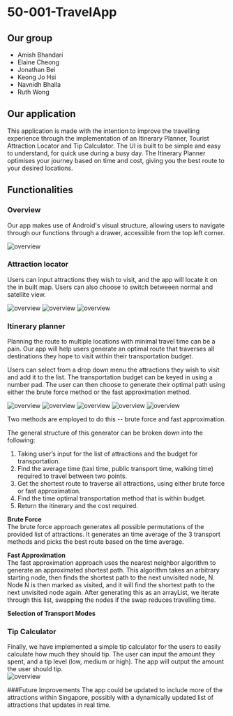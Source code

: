 # 50-001-TravelApp
## Our group
- Amish Bhandari
- Elaine Cheong
- Jonathan Bei
- Keong Jo Hsi
- Navnidh Bhalla
- Ruth Wong

## Our application
This application is made with the intention to improve the travelling experience through the implementation of an Itinerary Planner, Tourist Attraction Locator and Tip Calculator. The UI is built to be simple and easy to understand, for quick use during a busy day. The Itinerary Planner optimises your journey based on time and cost, giving you the best route to your desired locations. 
  
## Functionalities
### Overview
Our app makes use of Android's visual structure, allowing users to navigate through our functions through a drawer, accessible from the top left corner. 
  
![overview](https://github.com/amish995/50-001-TravelApp/blob/master/screenshots/App%20Drawer.png)
  
### Attraction locator 
Users can input attractions they wish to visit, and the app will locate it on the in built map. Users can also choose to switch betweeen normal and satellite view. 
  
![overview](https://github.com/amish995/50-001-TravelApp/blob/master/screenshots/Attraction%20Locator-1.png)
![overview](https://github.com/amish995/50-001-TravelApp/blob/master/screenshots/Attraction%20Locator-2.png)
![overview](https://github.com/amish995/50-001-TravelApp/blob/master/screenshots/Attraction%20Locator-3.png)

### Itinerary planner
Planning the route to multiple locations with minimal travel time can be a pain. Our app will help users generate an optimal route that traverses all destinations they hope to visit within their transportation budget.   

Users can select from a drop down menu the attractions they wish to visit and add it to the list. The transportation budget can be keyed in using a number pad. The user can then choose to generate their optimal path using either the brute force method or the fast approximation method. 

![overview](https://github.com/amish995/50-001-TravelApp/blob/master/screenshots/Itinerary%20Planner-1.png)
![overview](https://github.com/amish995/50-001-TravelApp/blob/master/screenshots/Itinerary%20Planner-2.png)
![overview](https://github.com/amish995/50-001-TravelApp/blob/master/screenshots/Itinerary%20Planner-3.png)
![overview](https://github.com/amish995/50-001-TravelApp/blob/master/screenshots/Itinerary%20Planner-4.png)
![overview](https://github.com/amish995/50-001-TravelApp/blob/master/screenshots/Itinerary%20Planner-5.png)


  
Two methods are employed to do this -- brute force and fast approximation.   

The general structure of this generator can be broken down into the following:   
1. Taking user’s input for the list of attractions and the budget for transportation.  
2. Find the average time (taxi time, public transport time, walking time) required to travel between two points.   
3. Get the shortest route to traverse all attractions, using either brute force or fast approximation.  
4. Find the time optimal transportation method that is within budget.   
5. Return the itinerary and the cost required.   

**Brute Force**   
The brute force approach generates all possible permutations of the provided list of attractions. It generates an time average of the 3 transport methods and picks the best route based on the time average. 


**Fast Approximation**    
The fast approximation approach uses the nearest neighbor algorithm to generate an approximated shortest path. This algorithm takes an arbitrary starting node, then finds the shortest path to the next unvisited node, N. Node N is then marked as visited, and it will find the shortest path to the next unvisited node again. 
After generating this as an arrayList, we iterate through this list, swapping the nodes if the swap reduces travelling time.   

**Selection of Transport Modes**    


### Tip Calculator
Finally, we have implemented a simple tip calculator for the users to easily calculate how much they should tip. The user can input the amount they spent, and a tip level (low, medium or high). The app will output the amount the user should tip.  
![overview](https://github.com/amish995/50-001-TravelApp/blob/master/screenshots/Tip%20Calculator.png)  

###Future Improvements 
The app could be updated to include more of the attractions within Singapore, possibly with a dynamically updated list of attractions that updates in real time. 
